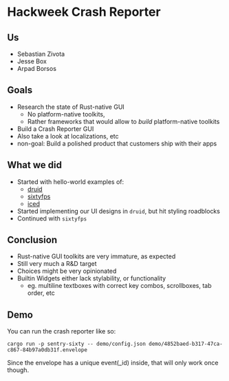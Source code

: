 # Hackweek Crash Reporter

## Us

- Sebastian Zivota
- Jesse Box
- Arpad Borsos

## Goals

- Research the state of Rust-native GUI
  - No platform-native toolkits,
  - Rather frameworks that would allow to _build_ platform-native toolkits
- Build a Crash Reporter GUI
- Also take a look at localizations, etc
- non-goal: Build a polished product that customers ship with their apps

## What we did

- Started with hello-world examples of:
  - [druid](https://github.com/linebender/druid)
  - [sixtyfps](https://github.com/sixtyfpsui/sixtyfps)
  - [iced](https://github.com/hecrj/iced)
- Started implementing our UI designs in `druid`, but hit styling roadblocks
- Continued with `sixtyfps`

## Conclusion

- Rust-native GUI toolkits are very immature, as expected
- Still very much a R&D target
- Choices might be very opinionated
- Builtin Widgets either lack stylability, or functionality
  - eg. multiline textboxes with correct key combos, scrollboxes, tab order, etc

## Demo

You can run the crash reporter like so:

    cargo run -p sentry-sixty -- demo/config.json demo/4852baed-b317-47ca-c867-84b97a0db31f.envelope

Since the envelope has a unique event(\_id) inside, that will only work once though.
